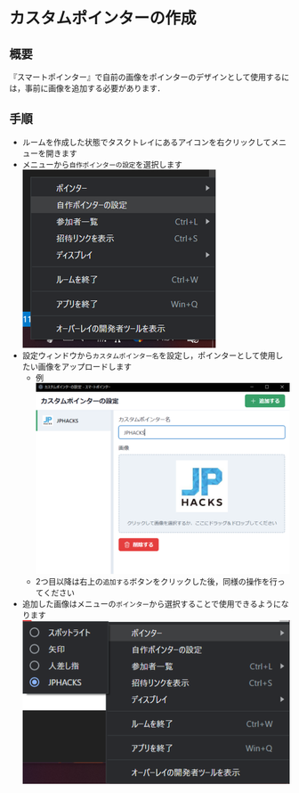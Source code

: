 # カスタムポインターの作成

## 概要

『スマートポインター』で自前の画像をポインターのデザインとして使用するには，事前に画像を追加する必要があります．

## 手順

- ルームを作成した状態でタスクトレイにあるアイコンを右クリックしてメニューを開きます
- メニューから`自作ポインターの設定`を選択します
![自作ポインターの設定](../assets/create_new_pointer.png)
- 設定ウィンドウから`カスタムポインター名`を設定し，ポインターとして使用したい画像をアップロードします
  - 例
  ![自作ポインターの設定](../assets/add_custom_pointer.png)
  - 2つ目以降は右上の`追加する`ボタンをクリックした後，同様の操作を行ってください
- 追加した画像はメニューの`ポインター`から選択することで使用できるようになります
![自作ポインターの選択](../assets/select_custom_pointer.png)
